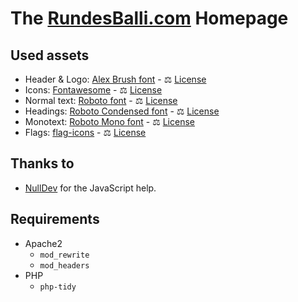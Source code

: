 # The [RundesBalli.com](https://RundesBalli.com) Homepage

## Used assets
- Header & Logo: [Alex Brush font](https://fonts.google.com/specimen/Alex+Brush) - ⚖️ [License](https://fonts.google.com/specimen/Alex+Brush/license)
- Icons: [Fontawesome](https://github.com/FortAwesome/Font-Awesome) - ⚖️ [License](https://github.com/FortAwesome/Font-Awesome?tab=License-1-ov-file#readme)
- Normal text: [Roboto font](https://fonts.google.com/specimen/Roboto) - ⚖️ [License](https://fonts.google.com/specimen/Roboto/license)
- Headings: [Roboto Condensed font](https://fonts.google.com/specimen/Roboto+Condensed) - ⚖️ [License](https://fonts.google.com/specimen/Roboto+Condensed/license)
- Monotext: [Roboto Mono font](https://fonts.google.com/specimen/Roboto+Mono) - ⚖️ [License](https://fonts.google.com/specimen/Roboto+Mono/license)
- Flags: [flag-icons](https://github.com/lipis/flag-icons/) - ⚖️ [License](https://github.com/lipis/flag-icons/blob/main/LICENSE)

## Thanks to
- [NullDev](https://github.com/NullDev) for the JavaScript help.

## Requirements
- Apache2
  - `mod_rewrite`
  - `mod_headers`
- PHP
  - `php-tidy`
